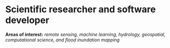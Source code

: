 # Scientific researcher and software developer

**Areas of interest:** _remote sensing, machine learning, hydrology, geospatial, computational science, and flood inundation mapping_
